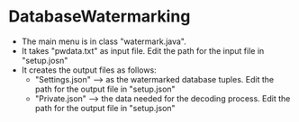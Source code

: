 # DatabaseWatermarking

- The main menu is in class "watermark.java". 
- It takes "pwdata.txt" as input file. Edit the path for the input file in "setup.josn"
- It creates the output files as follows:
  * "Settings.json" --> as the watermarked database tuples. Edit the path for the output file in "setup.json"
  * "Private.json" --> the data needed for the decoding process. Edit the path for the output file in "setup.json"
